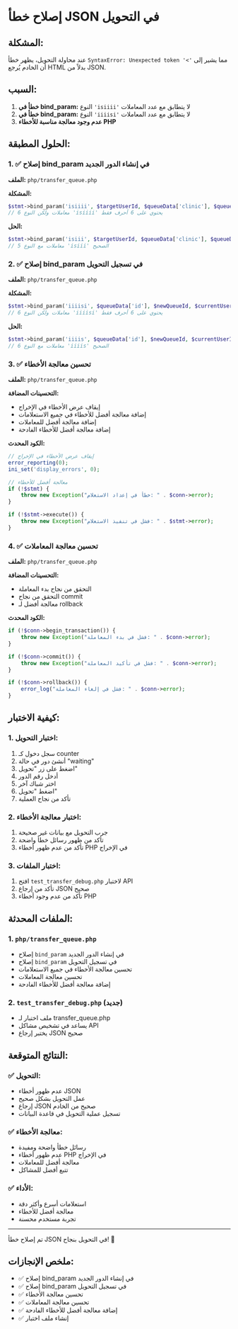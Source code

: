 # إصلاح خطأ JSON في التحويل

## المشكلة:
عند محاولة التحويل، يظهر خطأ `SyntaxError: Unexpected token '<'` مما يشير إلى أن الخادم يُرجع HTML بدلاً من JSON.

## السبب:
1. **خطأ في bind_param:** النوع `'isiiii'` لا يتطابق مع عدد المعاملات
2. **خطأ في bind_param:** النوع `'iiiisi'` لا يتطابق مع عدد المعاملات
3. **عدم وجود معالجة مناسبة للأخطاء PHP**

## الحلول المطبقة:

### 1. ✅ إصلاح bind_param في إنشاء الدور الجديد
**الملف:** `php/transfer_queue.php`

**المشكلة:**
```php
$stmt->bind_param('isiiii', $targetUserId, $queueData['clinic'], $queueData['number'], $currentUserId, $targetUserId);
// 6 معاملات ولكن النوع 'isiiii' يحتوي على 6 أحرف فقط
```

**الحل:**
```php
$stmt->bind_param('isiii', $targetUserId, $queueData['clinic'], $queueData['number'], $currentUserId, $targetUserId);
// 5 معاملات مع النوع 'isiii' الصحيح
```

### 2. ✅ إصلاح bind_param في تسجيل التحويل
**الملف:** `php/transfer_queue.php`

**المشكلة:**
```php
$stmt->bind_param('iiiisi', $queueData['id'], $newQueueId, $currentUserId, $targetUserId, $queueData['clinic'], $queueData['number']);
// 6 معاملات ولكن النوع 'iiiisi' يحتوي على 6 أحرف فقط
```

**الحل:**
```php
$stmt->bind_param('iiiis', $queueData['id'], $newQueueId, $currentUserId, $targetUserId, $queueData['clinic'], $queueData['number']);
// 6 معاملات مع النوع 'iiiis' الصحيح
```

### 3. ✅ تحسين معالجة الأخطاء
**الملف:** `php/transfer_queue.php`

**التحسينات المضافة:**
- إيقاف عرض الأخطاء في الإخراج
- إضافة معالجة أفضل للأخطاء في جميع الاستعلامات
- إضافة معالجة أفضل للمعاملات
- إضافة معالجة أفضل للأخطاء الفادحة

**الكود المحدث:**
```php
// إيقاف عرض الأخطاء في الإخراج
error_reporting(0);
ini_set('display_errors', 0);

// معالجة أفضل للأخطاء
if (!$stmt) {
    throw new Exception("خطأ في إعداد الاستعلام: " . $conn->error);
}

if (!$stmt->execute()) {
    throw new Exception("فشل في تنفيذ الاستعلام: " . $stmt->error);
}
```

### 4. ✅ تحسين معالجة المعاملات
**الملف:** `php/transfer_queue.php`

**التحسينات المضافة:**
- التحقق من نجاح بدء المعاملة
- التحقق من نجاح commit
- معالجة أفضل لـ rollback

**الكود المحدث:**
```php
if (!$conn->begin_transaction()) {
    throw new Exception("فشل في بدء المعاملة: " . $conn->error);
}

if (!$conn->commit()) {
    throw new Exception("فشل في تأكيد المعاملة: " . $conn->error);
}

if (!$conn->rollback()) {
    error_log("فشل في إلغاء المعاملة: " . $conn->error);
}
```

## كيفية الاختبار:

### 1. اختبار التحويل:
1. سجل دخول كـ counter
2. أنشئ دور في حالة "waiting"
3. اضغط على زر "تحويل"
4. أدخل رقم الدور
5. اختر شباك آخر
6. اضغط "تحويل"
7. تأكد من نجاح العملية

### 2. اختبار معالجة الأخطاء:
1. جرب التحويل مع بيانات غير صحيحة
2. تأكد من ظهور رسائل خطأ واضحة
3. تأكد من عدم ظهور أخطاء PHP في الإخراج

### 3. اختبار الملفات:
1. افتح `test_transfer_debug.php` لاختبار API
2. تأكد من إرجاع JSON صحيح
3. تأكد من عدم وجود أخطاء PHP

## الملفات المحدثة:

### 1. `php/transfer_queue.php`
- إصلاح `bind_param` في إنشاء الدور الجديد
- إصلاح `bind_param` في تسجيل التحويل
- تحسين معالجة الأخطاء في جميع الاستعلامات
- تحسين معالجة المعاملات
- إضافة معالجة أفضل للأخطاء الفادحة

### 2. `test_transfer_debug.php` (جديد)
- ملف اختبار لـ transfer_queue.php
- يساعد في تشخيص مشاكل API
- يختبر إرجاع JSON صحيح

## النتائج المتوقعة:

### ✅ التحويل:
- عدم ظهور أخطاء JSON
- عمل التحويل بشكل صحيح
- إرجاع JSON صحيح من الخادم
- تسجيل عملية التحويل في قاعدة البيانات

### ✅ معالجة الأخطاء:
- رسائل خطأ واضحة ومفيدة
- عدم ظهور أخطاء PHP في الإخراج
- معالجة أفضل للمعاملات
- تتبع أفضل للمشاكل

### ✅ الأداء:
- استعلامات أسرع وأكثر دقة
- معالجة أفضل للأخطاء
- تجربة مستخدم محسنة

---

تم إصلاح خطأ JSON في التحويل بنجاح! 🎉

## ملخص الإنجازات:
- ✅ إصلاح bind_param في إنشاء الدور الجديد
- ✅ إصلاح bind_param في تسجيل التحويل
- ✅ تحسين معالجة الأخطاء
- ✅ تحسين معالجة المعاملات
- ✅ إضافة معالجة أفضل للأخطاء الفادحة
- ✅ إنشاء ملف اختبار